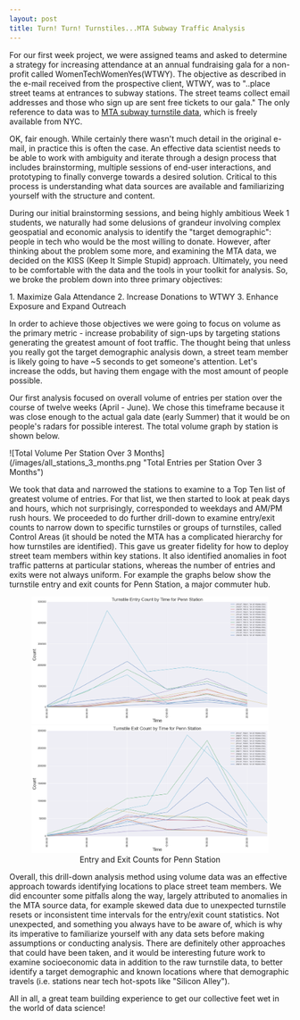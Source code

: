 ```yaml
---
layout: post
title: Turn! Turn! Turnstiles...MTA Subway Traffic Analysis
---
```

<p>For our first week project, we were assigned teams and asked to determine a
strategy for increasing attendance at an annual fundraising gala for a non-profit
called WomenTechWomenYes(WTWY).  The objective as described in the e-mail received
from the prospective client, WTWY, was to "..place street teams at entrances to subway stations. The street teams collect email addresses and those who sign up are sent free tickets to our gala."  The only reference to data was to <a href="http://web.mta.info/developers/turnstile.html">MTA subway turnstile data</a>, which is freely available from NYC.</p>
<p>OK, fair enough.  While certainly there wasn't much detail in the original e-mail,
in practice this is often the case.  An effective data scientist needs to be
able to work with ambiguity and iterate through a design process that
includes brainstorming, multiple sessions of end-user interactions, and prototyping
to finally converge towards a desired solution.  Critical to this process is understanding what data sources are available and familiarizing yourself with the structure and content.
</p>
<p>During our initial brainstorming sessions, and being highly ambitious Week 1
students, we naturally had some delusions of grandeur involving complex geospatial and economic analysis to identify the "target demographic":  people in tech who would be the most willing to donate.  However, after thinking about the problem some more, and examining the MTA data, we decided on the KISS (Keep It Simple Stupid) approach.  Ultimately, you need to be comfortable with the data and the tools in your toolkit for analysis.  So, we broke the problem down into three primary objectives:</p>
1.  Maximize Gala Attendance
2.  Increase Donations to WTWY
3.  Enhance Exposure and Expand Outreach
<p>In order to achieve those objectives we were going to focus on volume as the primary metric - increase probability of sign-ups by targeting stations generating the greatest amount of foot traffic.  The thought being that unless you really got the target demographic analysis down, a street team member is likely going to have ~5 seconds to get someone's attention.  Let's increase the odds, but having them engage with the most amount of people possible.</p>
<p>Our first analysis focused on overall volume of entries per station over the course of twelve weeks (April - June).  We chose this timeframe because it was close enough to the actual gala date (early Summer) that it would be on people's radars for possible interest.  The total volume graph by station is shown below.</p>
![Total Volume Per Station Over 3 Months](/images/all_stations_3_months.png "Total Entries per Station Over 3 Months")
<p>We took that data and narrowed the stations to examine to a Top Ten list of greatest volume of entries.  For that list, we then started to look at peak days and hours, which not surprisingly, corresponded to weekdays and AM/PM rush hours.  We proceeded to do further drill-down to examine entry/exit counts to narrow down to specific turnstiles or groups of turnstiles, called Control Areas (it should be noted the MTA has a complicated hierarchy for how turnstiles are identified).  This gave us greater fidelity for how to deploy street team members within key stations.  It also identified anomalies in foot traffic patterns at particular stations, whereas the number of entries and exits were not always uniform.  For example the graphs below show the turnstile entry and exit counts for Penn Station, a major commuter hub.</p>
<figure class="half">
    <a href="/images/turnstile_entry_count_pennstation.png"><img src="/images/turnstile_entry_count_pennstation.png"></a>
    <a href="/images/turnstile_exit_count_pennstation.png"><img src="/images/turnstile_exit_count_pennstation.png"></a>
    <figcaption><center>Entry and Exit Counts for Penn Station</center></figcaption>
</figure>
<p>Overall, this drill-down analysis method using volume data was an effective approach towards identifying locations to place street team members.  We did encounter some pitfalls along the way, largely attributed to anomalies in the MTA source data, for example skewed data due to unexpected turnstile resets or inconsistent time intervals for the entry/exit count statistics.  Not unexpected, and something you always have to be aware of, which is why its imperative to familiarize yourself with any data sets before making assumptions or conducting analysis.  There are definitely other approaches that could have been taken, and it would be interesting future work to examine socioeconomic data in addition to the raw turnstile data, to better identify a target demographic and known locations where that demographic travels (i.e. stations near tech hot-spots like "Silicon Alley").</p>

<p>All in all, a great team building experience to get our collective feet wet in the world of data science!</p>
